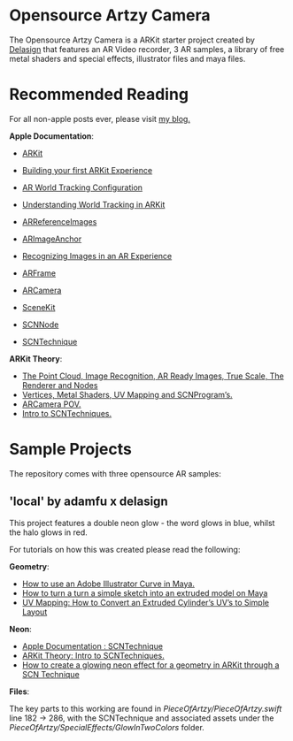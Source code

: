 # Opensource Artzy Camera

The Opensource Artzy Camera is a ARKit starter project created by <a href="http://www.delasign.com">Delasign</a> that features an AR Video recorder, 3 AR samples, a library of free metal shaders and special effects, illustrator files and maya files.

# Recommended Reading

For all non-apple posts ever, please visit <a href="http://www.oscardelahera.com/blog">my blog.</a>

<b>Apple Documentation</b>:

- <a href="https://developer.apple.com/documentation/arkit">ARKit</a>
- <a href="https://developer.apple.com/documentation/arkit/building_your_first_ar_experience">Building your first ARKit Experience</a>


- <a href="https://developer.apple.com/documentation/arkit/arworldtrackingconfiguration">AR World Tracking Configuration</a>
- <a href="https://developer.apple.com/documentation/arkit/understanding_world_tracking_in_arkit">Understanding World Tracking in ARKit</a>

- <a href="https://developer.apple.com/documentation/arkit/arreferenceimage">ARReferenceImages</a>
- <a href="https://developer.apple.com/documentation/arkit/arimageanchor">ARImageAnchor</a>
- <a href="https://developer.apple.com/documentation/arkit/recognizing_images_in_an_ar_experience">Recognizing Images in an AR Experience</a>


- <a href="https://developer.apple.com/documentation/arkit/arframe">ARFrame</a>
- <a href="https://developer.apple.com/documentation/arkit/arcamera">ARCamera</a>


- <a href="https://developer.apple.com/documentation/scenekit">SceneKit</a>
- <a href="https://developer.apple.com/documentation/scnnode">SCNNode</a>
- <a href="https://developer.apple.com/documentation/scenekit/scntechnique">SCNTechnique</a>

<b>ARKit Theory</b>:

- <a href="https://medium.com/ar-tips-and-tricks/arkit-theory-the-point-cloud-image-recognition-ar-ready-images-true-scale-the-renderer-and-e1508398dd4">The Point Cloud, Image Recognition, AR Ready Images, True Scale, The Renderer and Nodes</a>
- <a href="https://medium.com/ar-tips-and-tricks/arkit-theory-vertices-metal-shaders-uv-mapping-and-scnprograms-445e9fc4c53f">Vertices, Metal Shaders, UV Mapping and SCNProgram’s.</a>
- <a href="https://medium.com/ar-tips-and-tricks/arkit-theory-arcamera-point-of-view-81e1fe7088e5">ARCamera POV.</a>
- <a href="https://medium.com/ar-tips-and-tricks/arkit-theory-an-introduction-to-scntechniques-710e024bc91e">Intro to SCNTechniques.</a>


# Sample Projects

The repository comes with three opensource AR samples:

## 'local' by adamfu x delasign

This project features a double neon glow - the word glows in blue, whilst the halo glows in red.

For tutorials on how this was created please read the following:

<b>Geometry</b>:

- <a href="https://medium.com/ar-tips-and-tricks/how-to-use-an-adobe-illustrator-curve-in-maya-7e7f189e7ed8">How to use an Adobe Illustrator Curve in Maya.</a>
- <a href="https://medium.com/ar-tips-and-tricks/how-to-turn-a-turn-a-simple-sketch-into-an-extruded-model-on-maya-5e9520ca5bc9">How to turn a turn a simple sketch into an extruded model on Maya</a>
- <a href="https://medium.com/ar-tips-and-tricks/uv-mapping-how-to-convert-an-extruded-cylinders-uv-s-to-simple-layout-1c6f9c20f31">UV Mapping: How to Convert an Extruded Cylinder’s UV’s to Simple Layout</a>

<b>Neon</b>:

- <a href="https://developer.apple.com/documentation/scenekit/scntechnique">Apple Documentation : SCNTechnique</a>
- <a href="https://medium.com/ar-tips-and-tricks/arkit-theory-an-introduction-to-scntechniques-710e024bc91e">ARKit Theory: Intro to SCNTechniques.</a>
- <a href="https://medium.com/ar-tips-and-tricks/how-to-create-a-glowing-neon-effect-for-a-geometry-in-arkit-through-an-scntechnique-22c70acd5f42">How to create a glowing neon effect for a geometry in ARKit through a SCN Technique</a>

<b>Files</b>:

The key parts to this working are found in *PieceOfArtzy/PieceOfArtzy.swift* line 182 -> 286, with the SCNTechnique and associated assets under the *PieceOfArtzy/SpecialEffects/GlowInTwoColors* folder.
